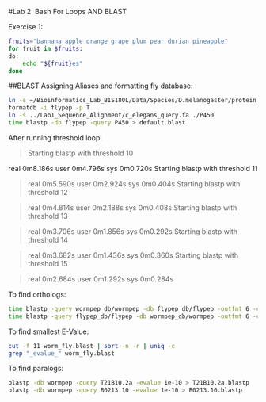 #Lab 2: Bash For Loops AND BLAST

Exercise 1:

```bash
fruits="bannana apple orange grape plum pear durian pineapple"
for fruit in $fruits:
do:
	echo "${fruit}es"
done
```

##BLAST 
Assigning Aliases and formatting fly database:
```bash
ln -s ~/Bioinformatics_Lab_BIS180L/Data/Species/D.melanogaster/protein.fa ./flypep
formatdb -i flypep -p T
ln -s ../Lab1_Sequence_Alignment/c_elegans_query.fa ./P450
time blastp -db flypep -query P450 > default.blast
```

After running threshold loop:

>Starting blastp with threshold 10
>
real	0m8.186s
user	0m4.796s
sys	0m0.720s
Starting blastp with threshold 11

>real	0m5.590s
user	0m2.924s
sys	0m0.404s
Starting blastp with threshold 12

>real	0m4.814s
user	0m2.188s
sys	0m0.408s
Starting blastp with threshold 13

>real	0m3.706s
user	0m1.856s
sys	0m0.292s
Starting blastp with threshold 14

>real	0m3.682s
user	0m1.436s
sys	0m0.360s
Starting blastp with threshold 15

>real	0m2.684s
user	0m1.292s
sys	0m0.284s

To find orthologs:
```bash
time blastp -query wormpep_db/wormpep -db flypep_db/flypep -outfmt 6 -culling_limit 1 -threshold 13 > worm_fly.blast
time blastp -query flypep_db/flypep -db wormpep_db/wormpep -outfmt 6 -culling_limit 1 -threshold 13 > fly_worm.blast
```
To find smallest E-Value:
```bash
cut -f 11 worm_fly.blast | sort -n -r | uniq -c
grep "_evalue_" worm_fly.blast 
```
To find paralogs:
```bash
blastp -db wormpep -query T21B10.2a -evalue 1e-10 > T21B10.2a.blastp
blastp -db wormpep -query B0213.10 -evalue 1e-10 > B0213.10.blastp
```
